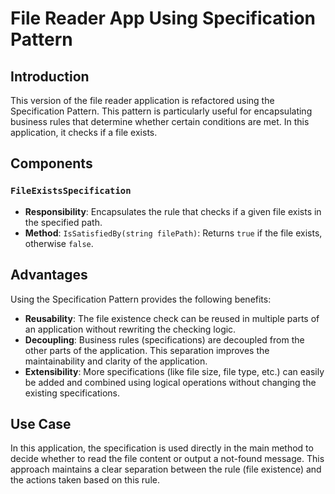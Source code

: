 # File Reader App Using Specification Pattern

## Introduction

This version of the file reader application is refactored using the Specification Pattern. This pattern is particularly useful for encapsulating business rules that determine whether certain conditions are met. In this application, it checks if a file exists.

## Components

### `FileExistsSpecification`

- **Responsibility**: Encapsulates the rule that checks if a given file exists in the specified path.
- **Method**: `IsSatisfiedBy(string filePath)`: Returns `true` if the file exists, otherwise `false`.

## Advantages

Using the Specification Pattern provides the following benefits:

- **Reusability**: The file existence check can be reused in multiple parts of an application without rewriting the checking logic.
- **Decoupling**: Business rules (specifications) are decoupled from the other parts of the application. This separation improves the maintainability and clarity of the application.
- **Extensibility**: More specifications (like file size, file type, etc.) can easily be added and combined using logical operations without changing the existing specifications.

## Use Case

In this application, the specification is used directly in the main method to decide whether to read the file content or output a not-found message. This approach maintains a clear separation between the rule (file existence) and the actions taken based on this rule.
